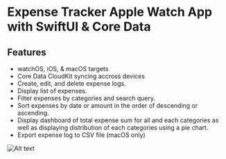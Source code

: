 # Expense Tracker Apple Watch App with SwiftUI & Core Data

## Features
* watchOS, iOS, & macOS targets
* Core Data CloudKit syncing accross devices
* Create, edit, and delete expense logs.
* Display list of expenses.
* Filter expenses by categories and search query.
* Sort expenses by date or amount in the order of descending or ascending.
* Display dashboard of total expense sum for all and each categories as well as displaying distribution of each categories using a pie chart.
* Export expense log to CSV file (macOS only)
 

![Alt text](./promo.png?raw=true "Building Expense Tracker Apple Watch App with SwiftUI & Core Data")
